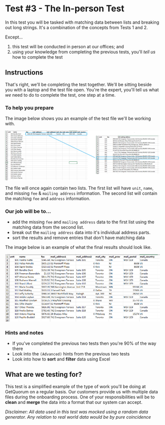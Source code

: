 # Test #3 - The In-person Test

In this test you will be tasked with matching data between lists and breaking out long strings. It's a combination of the concepts from Tests 1 and 2. 

Except...

1. this test will be conducted in person at our offices; and
2. using your knowledge from completing the previous tests, you'll _tell us_ how to complete the test

## Instructions

That's right, we'll be completing the test together. We'll be sitting beside you with a laptop and the test file open. You're the expert, you'll tell us what _we_ need to do to complete the test, one step at a time.

### To help you prepare

The image below shows you an example of the test file we'll be working with.

![](test.png)

The file will once again contain two lists. The first list will have `unit`, `name`, and missing `fee` & `mailing address` information.  The second list will contain the matching `fee` and `address` information.

### Our job will be to...

- add the missing `fee` and `mailing address` data to the first list using the matching data from the second list. 
- break out the `mailing address` data into it's individual address parts.
- sort the results and remove entries that don't have matching data

The image below is an example of what the final results should look like.

![](results.png)

### Hints and notes

- If you've completed the previous two tests then you're 90% of the way there
- Look into the `(Advanced)` hints from the previous two tests
- Look into how to **sort** and **filter** data using Excel

## What are we testing for?

This test is a simplified example of the type of work you'll be doing at GetQuorum on a regular basis. Our customers provide us with multiple data files during the onboarding process. One of your responsibilities will be to **clean** and **merge** the data into a format that our system can accept.

_Disclaimer: All data used in this test was mocked using a random data generator. Any relation to real world data would be by pure coincidence_

